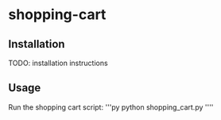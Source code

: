 # shopping-cart

## Installation

TODO: installation instructions

## Usage

Run the shopping cart script:
'''py
python shopping_cart.py
''''
